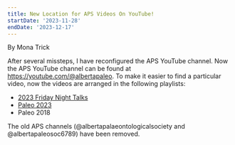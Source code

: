 ```yaml
---
title: New Location for APS Videos On YouTube!
startDate: '2023-11-28'
endDate: '2023-12-17'
---
```


By Mona Trick

After several missteps, I have reconfigured the APS YouTube channel. Now the APS YouTube channel can be found at <a href="https://youtube.com/@albertapaleo">https://youtube.com/@albertapaleo</a>.
To make it easier to find a particular video, now the videos are arranged in the following playlists:

-   <a href="https://www.youtube.com/playlist?list=PLIbLEoMjr_5OuEGOL6zOkmAFA82efPS5a">2023 Friday Night Talks</a>
-   <a href="https://www.youtube.com/playlist?list=PLIbLEoMjr_5N6TiqYkZwFSTqoHC13T-WT">Paleo 2023</a>
-   Paleo 2018

The old APS channels (@albertapalaeontologicalsociety and @albertapaleosoc6789) have been
removed.
